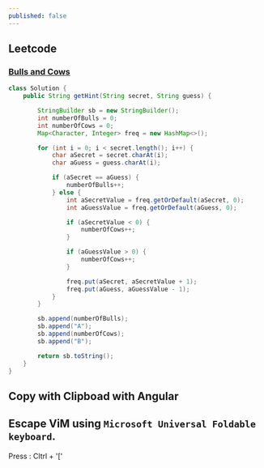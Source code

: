 ```yaml
---
published: false
---
```


## Leetcode

### [Bulls and Cows](https://leetcode.com/problems/bulls-and-cows/description/) 

```java
class Solution {
    public String getHint(String secret, String guess) {

        StringBuilder sb = new StringBuilder();
        int numberOfBulls = 0;
        int numberOfCows = 0;
        Map<Character, Integer> freq = new HashMap<>();

        for (int i = 0; i < secret.length(); i++) {
            char aSecret = secret.charAt(i);
            char aGuess = guess.charAt(i);

            if (aSecret == aGuess) {
                numberOfBulls++;
            } else {
                int aSecretValue = freq.getOrDefault(aSecret, 0);
                int aGuessValue = freq.getOrDefault(aGuess, 0);

                if (aSecretValue < 0) {
                    numberOfCows++;
                }

                if (aGuessValue > 0) {
                    numberOfCows++;
                }

                freq.put(aSecret, aSecretValue + 1);
                freq.put(aGuess, aGuessValue - 1);
            }
        }

        sb.append(numberOfBulls);
        sb.append("A");
        sb.append(numberOfCows);
        sb.append("B");

        return sb.toString();
    }
}
```

## Copy with Clipboad with Angular


## Escape ViM using `Microsoft Universal Foldable keyboard`. 

Press : Cltrl + '['